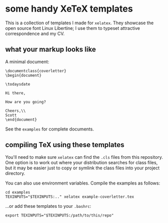 # some handy XeTeX templates

This is a collection of templates I made for `xelatex`. They showcase
the open source font Linux Libertine; I use them to typeset attractive
correspondence and my CV.

## what your markup looks like
A minimal document:

    \documentclass{coverletter}
    \begin{document}

    \todaysdate
    
    Hi there,
    
    How are you going?
    
    Cheers,\\
    Scott
    \end{document}

See the `examples` for complete documents.

## compiling TeX using these templates

You'll need to make sure `xelatex` can find the `.cls` files from this repository.
One option is to work out where your distribution searches for class files, but it
may be easier just to copy or symlink the class files into your project directory.

You can also use environment variables. Compile the examples as follows:

    cd examples
    TEXINPUTS="$TEXINPUTS:.." xelatex example-coverletter.tex

...or add these templates to your `.bashrc`:

    export TEXINPUTS="$TEXINPUTS:/path/to/this/repo"
